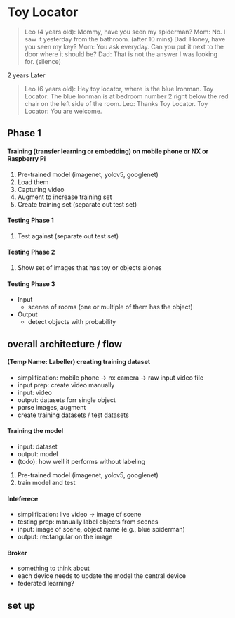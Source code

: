 # Toy Locator

> Leo (4 years old): Mommy, have you seen my spiderman?
> Mom: No. I saw it yesterday from the bathroom. 
> (after 10 mins) 
> Dad: Honey, have you seen my key?
> Mom: You ask everyday. Can you put it next to the door where it should be? 
> Dad: That is not the answer I was looking for. 
> (silence) 

2 years Later

> Leo (6 years old): Hey toy locator, where is the blue Ironman. 
> Toy Locator: The blue Ironman is at bedroom number 2 right below the red chair on the left side of the room.
> Leo: Thanks Toy Locator. 
> Toy Locator: You are welcome. 


## Phase 1 
#### Training (transfer learning or embedding) on mobile phone or NX or Raspberry Pi
1. Pre-trained model (imagenet, yolov5, googlenet) 
2. Load them 
3. Capturing video 
4. Augment to increase training set 
5. Create training set (separate out test set) 

#### Testing Phase 1  
1. Test against (separate out test set)

#### Testing Phase 2
1. Show set of images that has toy or objects alones

#### Testing Phase 3 
- Input
	- scenes of rooms (one or multiple of them has the object)
- Output
	- detect objects with probability 
	
	


## overall architecture / flow 

#### (Temp Name: Labeller) creating training dataset 
- simplification: mobile phone -> nx camera -> raw input video file
- input prep: create video manually
- input: video 
- output: datasets forr single object 
- parse images, augment 
 - create training datasets / test datasets 

#### Training the model 
- input: dataset 
- output: model 
- (todo): how well it performs without labeling 
1. Pre-trained model (imagenet, yolov5, googlenet)
2. train model and test 
 
#### Inteferece 
- simplification: live video -> image of scene 
- testing prep: manually label objects from scenes
- input: image of scene, object name (e.g., blue spiderman)
- output: rectangular on the image 

#### Broker  
- something to think about 
- each device needs to update the model the central device 
- federated learning? 


## set up 


